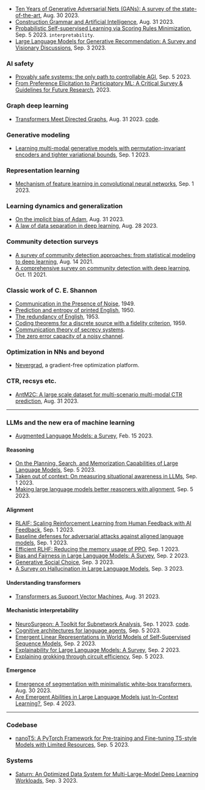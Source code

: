 
- [Ten Years of Generative Adversarial Nets (GANs): A survey of the state-of-the-art](https://arxiv.org/pdf/2308.16316.pdf), Aug. 30 2023.
- [Construction Grammar and Artificial Intelligence](https://arxiv.org/pdf/2309.00135.pdf), Aug. 31 2023.
- [Probabilistic Self-supervised Learning via Scoring Rules Minimization](https://arxiv.org/pdf/2309.02048.pdf), Sep. 5 2023. `interpretability`.
- [Large Language Models for Generative Recommendation: A Survey and Visionary Discussions](https://arxiv.org/pdf/2309.01157.pdf), Sep. 3 2023.

### AI safety

- [Provably safe systems: the only path to controllable AGI](https://arxiv.org/pdf/2309.01933.pdf), Sep. 5 2023.
- [From Preference Elicitation to Participatory ML: A Critical Survey & Guidelines for Future Research](https://dl.acm.org/doi/pdf/10.1145/3600211.3604661), 2023.

### Graph deep learning

- [Transformers Meet Directed Graphs](https://arxiv.org/pdf/2302.00049.pdf), Aug. 31 2023. [code](https://github.com/deepmind/digraph_transformer).

### Generative modeling

- [Learning multi-modal generative models with permutation-invariant encoders and tighter variational bounds](https://arxiv.org/pdf/2309.00380.pdf), Sep. 1 2023.

### Representation learning

- [Mechanism of feature learning in convolutional neural networks](https://arxiv.org/pdf/2309.00570.pdf), Sep. 1 2023.

### Learning dynamics and generalization

- [On the implicit bias of Adam](https://arxiv.org/pdf/2309.00079.pdf), Aug. 31 2023.
- [A law of data separation in deep learning](https://www.pnas.org/doi/full/10.1073/pnas.2221704120), Aug. 28 2023.

### Community detection surveys

- [A survey of community detection approaches: from statistical modeling to deep learning](https://arxiv.org/pdf/2101.01669.pdf), Aug. 14 2021.
- [A comprehensive survey on community detection with deep learning](https://arxiv.org/pdf/2105.12584.pdf), Oct. 11 2021.

### Classic work of C. E. Shannon

- [Communication in the Presence of Noise](http://shilov-sss.ru/wp-content/uploads/2018/05/Shannon-C.-Communication-in-the-presence-of-noise-PIRE-37-I-194910.pdf), 1949.
- [Prediction and entropy of printed English](https://languagelog.ldc.upenn.edu/myl/Shannon1950.pdf), 1950.
- [The redundancy of English](https://jontalle.web.engr.illinois.edu/uploads/537.F18/Papers/Shannon50b.pdf), 1953.
- [Coding theorems for a discrete source with a fidelity criterion](https://mast.queensu.ca/~math474/shannon59.pdf), 1959.
- [Communication theory of secrecy systems](http://www.fr.beejack.com/sites/default/files/u3/Claude-Elwood-Shannon.pdf).
- [The zero error capacity of a noisy channel](https://ieeexplore.ieee.org/stamp/stamp.jsp?tp=&arnumber=1056798).

### Optimization in NNs and beyond

- [Nevergrad](https://facebookresearch.github.io/nevergrad/index.html), a gradient-free optimization platform.

### CTR, recsys etc.

- [AntM2C: A large scale dataset for multi-scenario multi-modal CTR prediction](https://arxiv.org/pdf/2308.16437.pdf), Aug. 31 2023.

---

### LLMs and the new era of machine learning

- [Augmented Language Models: a Survey](https://arxiv.org/pdf/2302.07842.pdf), Feb. 15 2023.

#### Reasoning

- [On the Planning, Search, and Memorization Capabilities of Large Language Models](https://arxiv.org/pdf/2309.01868.pdf), Sep. 5 2023.
- [Taken out of context: On measuring situational awareness in LLMs](https://arxiv.org/pdf/2309.00667.pdf), Sep. 1 2023.
- [Making large language models better reasoners with alignment](https://arxiv.org/pdf/2309.02144.pdf), Sep. 5 2023.

#### Alignment

- [RLAIF: Scaling Reinforcement Learning from Human Feedback with AI Feedback](https://arxiv.org/pdf/2309.00267.pdf), Sep. 1 2023.
- [Baseline defenses for adversarial attacks against aligned language models](https://arxiv.org/pdf/2309.00614.pdf), Sep. 1 2023.
- [Efficient RLHF: Reducing the memory usage of PPO](https://arxiv.org/pdf/2309.00754.pdf), Sep. 1 2023.
- [Bias and Fairness in Large Language Models: A Survey](https://arxiv.org/pdf/2309.00770.pdf), Sep. 2 2023.
- [Generative Social Choice](https://arxiv.org/pdf/2309.01291.pdf), Sep. 3 2023.
- [A Survey on Hallucination in Large Language Models](https://arxiv.org/pdf/2309.01219.pdf), Sep. 3 2023.

#### Understanding transformers

- [Transformers as Support Vector Machines](https://arxiv.org/pdf/2308.16898.pdf), Aug. 31 2023.

#### Mechanistic interpretability

- [NeuroSurgeon: A Toolkit for Subnetwork Analysis](https://arxiv.org/pdf/2309.00244.pdf), Sep. 1 2023. [code](https://github.com/mlepori1/NeuroSurgeon).
- [Cognitive architectures for language agents](https://arxiv.org/pdf/2309.02427.pdf), Sep. 5 2023.
- [Emergent Linear Representations in World Models of Self-Supervised Sequence Models](https://arxiv.org/pdf/2309.00941.pdf), Sep. 2 2023.
- [Explainability for Large Language Models: A Survey](https://arxiv.org/pdf/2309.01029.pdf), Sep. 2 2023.
- [Explaining grokking through circuit efficiency](https://arxiv.org/pdf/2309.02390.pdf), Sep. 5 2023.

#### Emergence

- [Emergence of segmentation with minimalistic white-box transformers](https://arxiv.org/pdf/2308.16271.pdf), Aug. 30 2023.
- [Are Emergent Abilities in Large Language Models just In-Context Learning?](https://arxiv.org/pdf/2309.01809.pdf), Sep. 4 2023.

---

### Codebase

- [nanoT5: A PyTorch Framework for Pre-training and Fine-tuning T5-style Models with Limited Resources](https://arxiv.org/pdf/2309.02373.pdf), Sep. 5 2023.

### Systems

- [Saturn: An Optimized Data System for Multi-Large-Model Deep Learning Workloads](https://arxiv.org/pdf/2309.01226.pdf), Sep. 3 2023.




